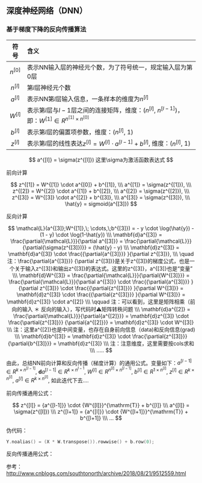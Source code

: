 ## 深度神经网络（DNN）


### 基于梯度下降的反向传播算法


| 符号 | 含义 |
| :--: | :-- |
| $n^{[0]}$ | 表示NN输入层的神经元个数，为了符号统一，规定输入层为第0层 |
| $n^{[l]}$ | 第$l$层神经元个数 |
| $a^{[l]}$ | 表示NN第$l$层输入信息，一条样本的维度为$n^{[l]}$
| $W^{[l]}$ | 表示第$l$层与$l-1$层之间的连接矩阵，维度：($n^{[l]}$, $n^{[l-1]}$)，即：$W^{[1]} \in R^{n^{[1]} \times n^{[0]}}$ | 
| $b^{[l]}$ | 表示第$l$层的偏置项参数，维度：($n^{[l]}$, $1$) | 
| $z^{[l]}$ | 表示第$l$层的线性表达$z^{[l]} = W^{[l]} \cdot a^{[l-1]} + b^{[l]}$, 维度：($n^{[l]}$, $1$) | 


$$
a^{[l]} = \sigma(z^{[l]})  这里\sigma为激活函数表达式
$$

前向计算

$$
z^{[1]} = W^{[1]} \cdot a^{[0]} + b^{[1]},  \\\
a^{[1]} = \sigma(z^{[1]}), \\\
z^{[2]} = W^{[2]} \cdot a^{[1]} + b^{[2]},  \\\
a^{[2]} = \sigma(z^{[2]}), \\\
z^{[3]} = W^{[3]} \cdot a^{[2]} + b^{[3]},  \\\
a^{[3]} = \sigma(z^{[3]}), \\\
\hat{y} = sigmoid(a^{[3]})
$$

反向计算

$$
\mathcal{L}(a^{[3]};W^{[1]},\; \cdots,\;b^{[3]}) = - y \cdot \log(\hat{y}) - (1 - y) \cdot \log(1-\hat{y})  \\\
\mathbf{d}a^{[3]} = \frac{\partial{\mathcal{L}}}{\partial a^{[3]}} = \frac{\partial{\mathcal{L}}}{\partial{\sigma(z^{[3]})}}  = (\hat{y} - y)  \\\
\mathbf{d}z^{[3]} = \mathbf{d}a^{[3]} \cdot \frac{{\partial{a^{[3]}}} }{\partial z^{[3]}}, \\\
\quad  注：\frac{\partial{a^{[3]}}} {\partial z^{[3]}}是关于z^{[3]}的梯度公式，也是一个关于输入z^{[3]}和输出z^{[3]}的表达式。这里的z^{[3]}，a^{[3]}也是“变量” \\\
\mathbf{d}W^{[3]} = \frac{\partial{\mathcal{L}}}{\partial{W^{[3]}}} = \frac{\partial{\mathcal{L}}}{\partial a^{[3]}} \cdot \frac{{\partial{a^{[3]}}} }{\partial z^{[3]}} \cdot \frac{{\partial{z^{[3]}}} }{\partial W^{[3]}} = \mathbf{d}z^{[3]} \cdot \frac{{\partial{z^{[3]}}} }{\partial W^{[3]}} = \mathbf{d}z^{[3]} \cdot a^{[2]} \\\
\qquad 注：可以看到，这里是矩阵相乘（前向的输入 ＊ 反向的输入），写代码时⚠️矩阵转秩问题 \\\
\mathbf{d}a^{[2]} = \frac{\partial{\mathcal{L}}}{\partial{a^{[2]}}} = \mathbf{d}z^{[3]} \cdot \frac{\partial{z^{[3]}}} {\partial{a^{[2]}}} = \mathbf{d}z^{[3]} \cdot W^{[3]} \\\
注：这里a^{[2]}也是中间变量，也存在自身前向信息（data)和反向信息(grad) \\\
\mathbf{d}b^{[3]} = \mathbf{d}z^{[3]} \cdot \frac{\partial{z^{[3]}}} {\partial{b^{[3]}}} = \mathbf{d}z^{[3]} \\\
注：注意维度，这里需要按cols求和 \\\
.....
$$

由此，总结NN前向计算和反向传播（梯度计算）的通用公式。变量如下：$a^{[l-1]} \in R^{k \times n^{[l-1]}}$, $\mathbf{d}a^{[l-1]} \in R^{k \times n^{l-1}}$, $W^{[l]} \in R^{n^{[l]} \times n^{[l-1]}}$, $b^{[l]} \in R^{1 \times n^{[l]}}$, $z^{[l]} \in R^{k \times n^{[l]}}$, $a^{[l]} \in R^{k \times n^{[l]}}$, 如此迭代下去....

前向传播通用公式：

$$
z^{[l]} = {a^{[l-1]}} \cdot {W^{[l]}}^{\mathrm{T}} + b^{[l]} \\\
a^{[l]} = \sigma(z^{[l]}) \\\
z^{[l+1]} = {a^{[l]}} \cdot {W^{[l+1]}}^{\mathrm{T}} + b^{[l+1]} \\\
...
$$

伪代码：

```c++
Y.noalias() = (X * W.transpose()).rowwise() + b.row(0);
```

反向传播通用公式：




参考：http://www.cnblogs.com/southtonorth/archive/2018/08/21/9512559.html
